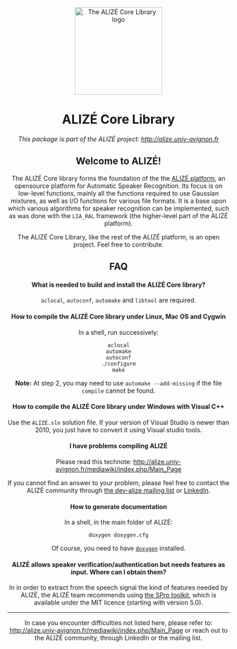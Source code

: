 <div align="center">
<img src="http://alize.univ-avignon.fr/images/alize-core.png" alt="The ALIZÉ Core Library logo" height="198" >
</div>

<div align="center">
	
# ALIZÉ Core Library

*This package is part of the ALIZÉ project: <http://alize.univ-avignon.fr>*



Welcome to ALIZÉ!
-----------------

The ALIZÉ Core library forms the foundation of the the [ALIZÉ platform](http://alize.univ-avignon.fr), an opensource platform for Automatic Speaker Recognition. Its focus is on low-level functions, mainly all the functions required to use Gaussian mixtures, as well as I/O functions for various file formats.
It is a base upon which various algorithms for speaker recognition can be implemented, such as was done with the `LIA_RAL` framework (the higher-level part of the ALIZÉ platform).

The ALIZÉ Core Library, like the rest of the ALIZÉ platform, is an open project. Feel free to contribute.


FAQ
---

#### What is needed to build and install the ALIZÉ Core library?

`aclocal`, `autoconf`, `automake` and `libtool` are required.


#### How to compile the ALIZÉ Core library under Linux, Mac OS and Cygwin

In a shell, run successively:

	aclocal
	automake
	autoconf
	./configure
	make

**Note:** At step 2, you may need to use `automake --add-missing` if the file `compile` cannot be found.


#### How to compile the ALIZÉ Core library under Windows with Visual C++

Use the `ALIZÉ.sln` solution file. If your version of Visual Studio is newer than 2010, you just have to convert it using Visual studio tools.


#### I have problems compiling ALIZÉ

Please read this technote:
<http://alize.univ-avignon.fr/mediawiki/index.php/Main_Page>

If you cannot find an answer to your problem, please feel free to contact the ALIZÉ community through [the dev-alize mailing list](mailto:dev-alize@listes.univ-avignon.fr) or [LinkedIn](https://www.linkedin.com/groups/2323703).


#### How to generate documentation

In a shell, in the main folder of ALIZÉ:

	doxygen doxygen.cfg

Of course, you need to have [`doxygen`](http://www.doxygen.org) installed.


#### ALIZÉ allows speaker verification/authentication but needs features as input. Where can I obtain them?

In in order to extract from the speech signal the kind of features needed by ALIZÉ, the ALIZÉ team recommends using [the SPro toolkit](http://spro.gforge.inria.fr), which is available under the MIT licence (starting with version 5.0).
 

------------------------------------------------------------

In case you encounter difficulties not listed here, please refer to:
<http://alize.univ-avignon.fr/mediawiki/index.php/Main_Page>
or reach out to the ALIZÉ community, through LinkedIn or the mailing list.

